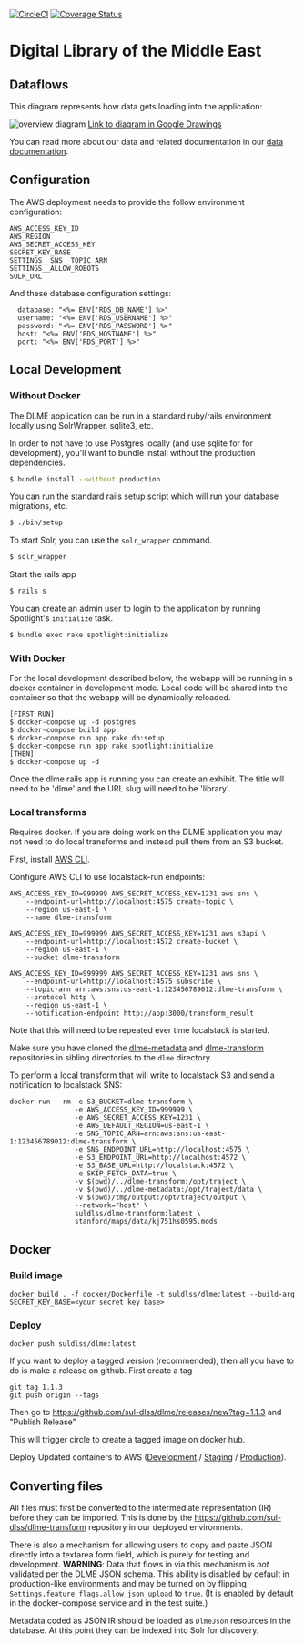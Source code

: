 [![CircleCI](https://circleci.com/gh/sul-dlss/dlme.svg?style=svg)](https://circleci.com/gh/sul-dlss/dlme)
[![Coverage Status](https://coveralls.io/repos/github/sul-dlss/dlme/badge.svg)](https://coveralls.io/github/sul-dlss/dlme)

# Digital Library of the Middle East

## Dataflows

This diagram represents how data gets loading into the application:

![overview diagram](https://docs.google.com/drawings/d/e/2PACX-1vTBFJJgiPqs58fNWC-lTBdw5wKNN0-OgLBu7EUoJcfyDXFu6VTKkhxNUKcNSX4f1Mf_mHHI2zH_ezZj/pub?w=960&h=720)
[Link to diagram in Google Drawings](https://docs.google.com/drawings/d/1jEspB9tO6-_LyiN-q0jQwfEPtiaztgHzL6CgRKXiyBk/edit)

You can read more about our data and related documentation in our [data documentation](docs/README.md).

## Configuration

The AWS deployment needs to provide the follow environment configuration:

```
AWS_ACCESS_KEY_ID
AWS_REGION
AWS_SECRET_ACCESS_KEY
SECRET_KEY_BASE
SETTINGS__SNS__TOPIC_ARN
SETTINGS__ALLOW_ROBOTS
SOLR_URL
```

And these database configuration settings:
```
  database: "<%= ENV['RDS_DB_NAME'] %>"
  username: "<%= ENV['RDS_USERNAME'] %>"
  password: "<%= ENV['RDS_PASSWORD'] %>"
  host: "<%= ENV['RDS_HOSTNAME'] %>"
  port: "<%= ENV['RDS_PORT'] %>"
```

## Local Development

### Without Docker
The DLME application can be run in a standard ruby/rails environment locally using SolrWrapper, sqlite3, etc.

In order to not have to use Postgres locally (and use sqlite for for development), you'll want to bundle install without the production dependencies.

```bash
$ bundle install --without production
```

You can run the standard rails setup script which will run your database migrations, etc.

```bash
$ ./bin/setup
```

To start Solr, you can use the `solr_wrapper` command.

```bash
$ solr_wrapper
```

Start the rails app

```bash
$ rails s
```

You can create an admin user to login to the application by running Spotlight's `initialize` task.

```bash
$ bundle exec rake spotlight:initialize
```


### With Docker
For the local development described below, the webapp will be running in a docker container in development mode. Local
code will be shared into the container so that the webapp will be dynamically reloaded.

```console
[FIRST RUN]
$ docker-compose up -d postgres
$ docker-compose build app
$ docker-compose run app rake db:setup
$ docker-compose run app rake spotlight:initialize
[THEN]
$ docker-compose up -d
```

Once the dlme rails app is running you can create an exhibit. The title will need to be 'dlme' and the URL slug will
need to be 'library'.

### Local transforms

Requires docker. If you are doing work on the DLME application you may not need to do local transforms and instead pull them from an S3 bucket.

First, install [AWS CLI](https://docs.aws.amazon.com/cli/latest/userguide/cli-chap-install.html).

Configure AWS CLI to use localstack-run endpoints:

```
AWS_ACCESS_KEY_ID=999999 AWS_SECRET_ACCESS_KEY=1231 aws sns \
    --endpoint-url=http://localhost:4575 create-topic \
    --region us-east-1 \
    --name dlme-transform

AWS_ACCESS_KEY_ID=999999 AWS_SECRET_ACCESS_KEY=1231 aws s3api \
    --endpoint-url=http://localhost:4572 create-bucket \
    --region us-east-1 \
    --bucket dlme-transform

AWS_ACCESS_KEY_ID=999999 AWS_SECRET_ACCESS_KEY=1231 aws sns \
    --endpoint-url=http://localhost:4575 subscribe \
    --topic-arn arn:aws:sns:us-east-1:123456789012:dlme-transform \
    --protocol http \
    --region us-east-1 \
    --notification-endpoint http://app:3000/transform_result
```

Note that this will need to be repeated ever time localstack is started.

Make sure you have cloned the [dlme-metadata](https://github.com/sul-dlss/dlme-metadata) and [dlme-transform](https://github.com/sul-dlss/dlme-transform) repositories in sibling directories to the `dlme` directory.

To perform a local transform that will write to localstack S3 and send a notification to localstack SNS:

```
docker run --rm -e S3_BUCKET=dlme-transform \
                -e AWS_ACCESS_KEY_ID=999999 \
                -e AWS_SECRET_ACCESS_KEY=1231 \
                -e AWS_DEFAULT_REGION=us-east-1 \
                -e SNS_TOPIC_ARN=arn:aws:sns:us-east-1:123456789012:dlme-transform \
                -e SNS_ENDPOINT_URL=http://localhost:4575 \
                -e S3_ENDPOINT_URL=http://localhost:4572 \
                -e S3_BASE_URL=http://localstack:4572 \
                -e SKIP_FETCH_DATA=true \
                -v $(pwd)/../dlme-transform:/opt/traject \
                -v $(pwd)/../dlme-metadata:/opt/traject/data \
                -v $(pwd)/tmp/output:/opt/traject/output \
                --network="host" \
                suldlss/dlme-transform:latest \
                stanford/maps/data/kj751hs0595.mods
```

## Docker
### Build image
```
docker build . -f docker/Dockerfile -t suldlss/dlme:latest --build-arg SECRET_KEY_BASE=<your secret key base>
```

### Deploy
```
docker push suldlss/dlme:latest
```

If you want to deploy a tagged version (recommended), then all you have to do is make a release on github. First create a tag
```
git tag 1.1.3
git push origin --tags
```

Then go to https://github.com/sul-dlss/dlme/releases/new?tag=1.1.3
and "Publish Release"

This will trigger circle to create a tagged image on docker hub.


Deploy Updated containers to AWS ([Development](https://github.com/sul-dlss/terraform-aws/blob/master/organizations/development/dlme/README.md) / [Staging](https://github.com/sul-dlss/terraform-aws/blob/master/organizations/staging/dlme/README.md) / [Production](https://github.com/sul-dlss/terraform-aws/blob/master/organizations/production/dlme/README.md)).

## Converting files

All files must first be converted to the intermediate representation (IR) before they can be imported. This is done by the https://github.com/sul-dlss/dlme-transform repository in our deployed environments.

There is also a mechanism for allowing users to copy and paste JSON directly into a textarea form field, which is purely for testing and development. **WARNING**: Data that flows in via this mechanism is *not* validated per the DLME JSON schema. This ability is disabled by default in production-like environments and may be turned on by flipping `Settings.feature_flags.allow_json_upload` to `true`. (It is enabled by default in the docker-compose service and in the test suite.)

Metadata coded as JSON IR should be loaded as `DlmeJson` resources in the database.
At this point they can be indexed into Solr for discovery.
